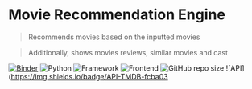 # Movie Recommendation Engine

> Recommends movies based on the inputted movies

> Additionally, shows movies reviews, similar movies and cast

[![Binder](http://mybinder.org/badge_logo.svg)]()
![Python](https://img.shields.io/badge/Python-3.8-blueviolet)
![Framework](https://img.shields.io/badge/Framework-Flask-red)
![Frontend](https://img.shields.io/badge/Frontend-HTML/CSS/JS-green)
![GitHub repo size](https://img.shields.io/github/repo-size/Gonnuru/Movie_Recommender_System)
![API](https://img.shields.io/badge/API-TMDB-fcba03
